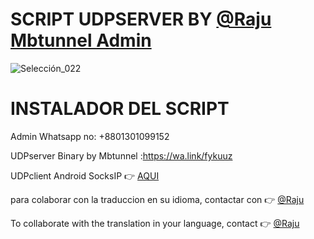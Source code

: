 # SCRIPT UDPSERVER BY [@Raju Mbtunnel Admin](https://wa.link/fykuuz)

![Selección_022](https://user-images.githubusercontent.com/67137156/206889505-370daa1a-3b70-4b7c-9cc2-2f703bb19b88.png)

# INSTALADOR DEL SCRIPT

Admin Whatsapp no: +8801301099152

UDPserver Binary by Mbtunnel :https://wa.link/fykuuz

UDPclient Android SocksIP :point_right: [AQUI](https://play.google.com/store/apps/details?id=com.newtoolsworks.sockstunnel)

para colaborar con la traduccion en su idioma, contactar con :point_right: [@Raju](https://t.me/murshidbd)

To collaborate with the translation in your language, contact :point_right: [@Raju](https://t.me/murshidbd)
